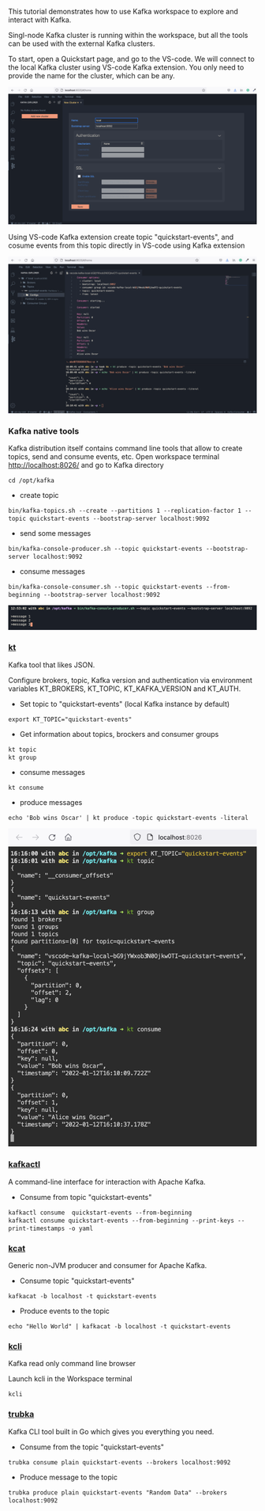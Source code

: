 This tutorial demonstrates how to use Kafka workspace to explore and interact with Kafka.  

Singl-node Kafka cluster is running within the workspace, but all the tools can be used with the external Kafka clusters.  

To start, open a Quickstart page, and go to the VS-code. We will connect 
to the local Kafka cluster using VS-code Kafka extension. You only need to provide the name for the cluster, which can be any.

![Theia connect](img/theia-connect-kafka.png)

Using VS-code Kafka extension create topic "quickstart-events", and cosume events from this topic directly in VS-code using Kafka extension 

![Theia connect](img/theia-kafka-consume.png)

### Kafka native tools

Kafka distribution itself contains command line tools that allow to create topics, send and consume events, etc. 
Open workspace terminal [http://localhost:8026/](http://localhost:8026/) and go to Kafka directory

```
cd /opt/kafka
```

- create topic

```
bin/kafka-topics.sh --create --partitions 1 --replication-factor 1 --topic quickstart-events --bootstrap-server localhost:9092
```

- send some messages

```
bin/kafka-console-producer.sh --topic quickstart-events --bootstrap-server localhost:9092
```

- consume messages

```
bin/kafka-console-consumer.sh --topic quickstart-events --from-beginning --bootstrap-server localhost:9092
```

![Theia connect](img/send-msg.png)


### [kt](https://github.com/fgeller/kt)

Kafka tool that likes JSON. 

Configure brokers, topic, Kafka version and authentication via environment variables KT_BROKERS, KT_TOPIC, KT_KAFKA_VERSION and KT_AUTH.  

- Set topic to "quickstart-events" (local Kafka instance by default) 

```
export KT_TOPIC="quickstart-events"
```

- Get information about topics, brockers and consumer groups

```
kt topic 
kt group
```

- consume messages

```
kt consume 
```

- produce messages

```
echo 'Bob wins Oscar' | kt produce -topic quickstart-events -literal
```

![Theia connect](img/kt-demo.png)

### [kafkactl](https://github.com/deviceinsight/kafkactl)

A command-line interface for interaction with Apache Kafka.

- Consume from topic "quickstart-events"

```
kafkactl consume  quickstart-events --from-beginning
kafkactl consume quickstart-events --from-beginning --print-keys --print-timestamps -o yaml
```

### [kcat](https://github.com/edenhill/kcat)

Generic non-JVM producer and consumer for Apache Kafka.

- Consume topic "quickstart-events"

```
kafkacat -b localhost -t quickstart-events
```

- Produce events to the topic 

```
echo "Hello World" | kafkacat -b localhost -t quickstart-events
```


### [kcli](https://github.com/cswank/kcli)

Kafka read only command line browser

Launch kcli in the Workspace terminal

```
kcli
```

### [trubka](https://github.com/xitonix/trubka)

Kafka CLI tool built in Go which gives you everything you need.

- Consume from the topic "quickstart-events"

```
trubka consume plain quickstart-events --brokers localhost:9092
```

- Produce message to the topic

```
trubka produce plain quickstart-events "Random Data" --brokers localhost:9092
```
